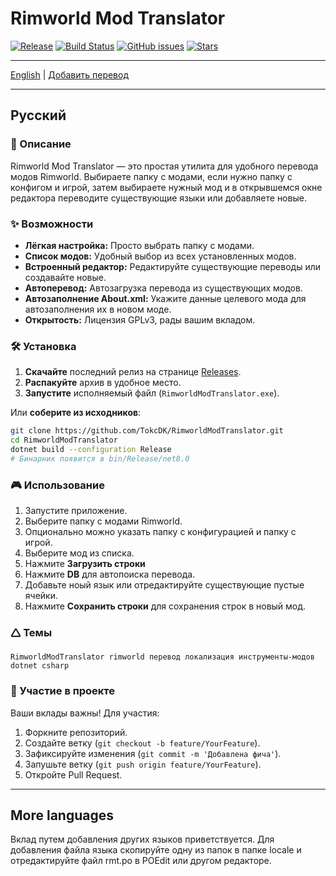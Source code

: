 # Rimworld Mod Translator

[![Release](https://img.shields.io/github/v/release/TokcDK/RimworldModTranslator
)](LICENSE) [![Build Status](https://img.shields.io/github/actions/workflow/status/TokcDK/RimworldModTranslator/ci.yml)](https://github.com/TokcDK/RimworldModTranslator/actions) [![GitHub issues](https://img.shields.io/github/issues/TokcDK/RimworldModTranslator)](https://github.com/TokcDK/RimworldModTranslator/issues) [![Stars](https://img.shields.io/github/stars/TokcDK/RimworldModTranslator)](https://github.com/TokcDK/RimworldModTranslator/stargazers)

---

[English](README.md) | [Добавить перевод](#more-languages)

---

## Русский

### 🚀 Описание
Rimworld Mod Translator — это простая утилита для удобного перевода модов Rimworld. Выбираете папку с модами, если нужно папку с конфигом и игрой, затем выбираете нужный мод и в открывшемся окне редактора переводите существующие языки или добавляете новые.

### ✨ Возможности
- **Лёгкая настройка:** Просто выбрать папку с модами.
- **Список модов:** Удобный выбор из всех установленных модов.
- **Встроенный редактор:** Редактируйте существующие переводы или создавайте новые.
- **Автоперевод:** Автозагрузка перевода из существующих модов.
- **Автозаполнение About.xml:** Укажите данные целевого мода для автозаполнения их в новом моде.
- **Открытость:** Лицензия GPLv3, рады вашим вкладом.

### 🛠️ Установка
1. **Скачайте** последний релиз на странице [Releases](https://github.com/TokcDK/RimworldModTranslator/releases/latest).
2. **Распакуйте** архив в удобное место.
3. **Запустите** исполняемый файл (`RimworldModTranslator.exe`).

Или **соберите из исходников**:

```bash
git clone https://github.com/TokcDK/RimworldModTranslator.git
cd RimworldModTranslator
dotnet build --configuration Release
# Бинарник появится в bin/Release/net8.0
```

### 🎮 Использование
1. Запустите приложение.
2. Выберите папку с модами Rimworld.
3. Опционально можно указать папку с конфигурацией и папку с игрой.
4. Выберите мод из списка.
5. Нажмите **Загрузить строки**
6. Нажмите **DB** для автопоиска перевода.
7. Добавьте ноый язык или отредактируйте существующие пустые ячейки.
8. Нажмите **Сохранить строки** для сохранения строк в новый мод.

### 🛆 Темы
```
RimworldModTranslator rimworld перевод локализация инструменты-модов dotnet csharp
```

### 🤝 Участие в проекте
Ваши вклады важны! Для участия:
1. Форкните репозиторий.
2. Создайте ветку (`git checkout -b feature/YourFeature`).
3. Зафиксируйте изменения (`git commit -m 'Добавлена фича'`).
4. Запушьте ветку (`git push origin feature/YourFeature`).
5. Откройте Pull Request.

---

## More languages
Вклад путем добавления других языков приветствуется. Для добавления файла языка скопируйте одну из папок в папке locale и отредактируйте файл rmt.po в POEdit или другом редакторе.
